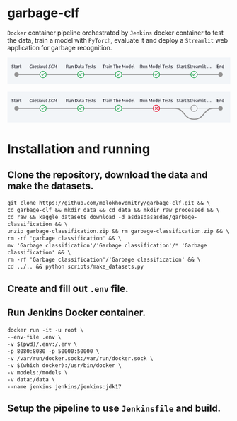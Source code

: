 # garbage-clf

`Docker` container pipeline orchestrated by `Jenkins` docker container to test the data, train a model with `PyTorch`, evaluate it and deploy a `Streamlit` web application for garbage recognition.

![Pipeline](images/pipeline.png)

![Pipeline fail](images/pipeline_fail.png)

# Installation and running

## Clone the repository, download the data and make the datasets.
```
git clone https://github.com/molokhovdmitry/garbage-clf.git && \
cd garbage-clf && mkdir data && cd data && mkdir raw processed && \
cd raw && kaggle datasets download -d asdasdasasdas/garbage-classification && \
unzip garbage-classification.zip && rm garbage-classification.zip && \
rm -rf 'garbage classification' && \
mv 'Garbage classification'/'Garbage classification'/* 'Garbage classification' && \
rm -rf 'Garbage classification'/'Garbage classification' && \
cd ../.. && python scripts/make_datasets.py
```

## Create and fill out `.env` file.

## Run Jenkins Docker container.
```
docker run -it -u root \
--env-file .env \
-v $(pwd)/.env:/.env \
-p 8080:8080 -p 50000:50000 \
-v /var/run/docker.sock:/var/run/docker.sock \
-v $(which docker):/usr/bin/docker \
-v models:/models \
-v data:/data \
--name jenkins jenkins/jenkins:jdk17
```

## Setup the pipeline to use `Jenkinsfile` and build.


